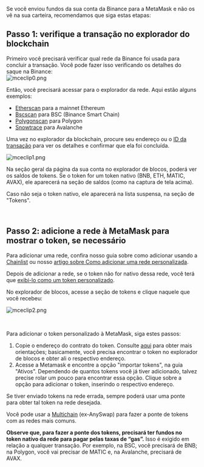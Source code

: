 Se você enviou fundos da sua conta da Binance para a MetaMask e não os vê na sua carteira, recomendamos que siga estas etapas:


**Passo 1: verifique a transação no explorador do blockchain**
--------------------------------------------------------------


Primeiro você precisará verificar qual rede da Binance foi usada para concluir a transação. Você pode fazer isso verificando os detalhes do saque na Binance:  
![mceclip0.png](https://support.metamask.io/hc/article_attachments/4416068979483/mceclip0.png)


Então, você precisará acessar para o explorador da rede. Aqui estão alguns exemplos:


* [Etherscan](https://etherscan.io/) para a mainnet Ethereum
* [Bscscan](https://bscscan.com/) para BSC (Binance Smart Chain)
* [Polygonscan](https://polygonscan.com/) para Polygon
* [Snowtrace](https://snowtrace.io/) para Avalanche


Uma vez no explorador da blockchain, procure seu endereço ou o [ID da transação](https://support.metamask.io/hc/en-us/articles/4413442094235) para ver os detalhes e confirmar que ela foi concluída. 


![mceclip1.png](https://support.metamask.io/hc/article_attachments/4416075037595/mceclip1.png)


Na seção geral da página da sua conta no explorador de blocos, poderá ver os saldos de tokens. Se o token for um token nativo (BNB, ETH, MATIC, AVAX), ele aparecerá na seção de saldos (como na captura de tela acima).


Caso não seja o token nativo, ele aparecerá na lista suspensa, na seção de "Tokens".


 


**Passo 2: adicione a rede à MetaMask para mostrar o token, se necessário**
---------------------------------------------------------------------------


Para adicionar uma rede, confira nosso guia sobre como adicionar usando a [Chainlist](https://support.metamask.io/hc/en-us/articles/360058992772-Add-a-network-using-Chainlist-Extension-or-Mobile-) ou nosso [artigo sobre Como adicionar uma rede personalizada](https://support.metamask.io/hc/en-us/articles/360043227612-How-to-add-a-custom-network-RPC).


Depois de adicionar a rede, se o token não for nativo dessa rede, você terá que [exibi-lo como um token personalizado](https://support.metamask.io/hc/en-us/articles/360015489031-How-to-add-unlisted-tokens-custom-tokens-in-MetaMask). 


No explorador de blocos, acesse a seção de tokens e clique naquele que você recebeu: 


![mceclip2.png](https://support.metamask.io/hc/article_attachments/4416075047451/mceclip2.png)


 


Para adicionar o token personalizado à MetaMask, siga estes passos:


1. Copie o endereço do contrato do token. Consulte [aqui](https://support.metamask.io/hc/en-us/articles/360015488811-What-is-a-Token-Contract-Address-) para obter mais orientações; basicamente, você precisa encontrar o token no explorador de blocos e obter ali o respectivo endereço.
2. Acesse a Metamask e encontre a opção "importar tokens", na guia "Ativos". Dependendo de quantos tokens você já tiver adicionado, talvez precise rolar um pouco para encontrar essa opção. Clique sobre a opção para adicionar o token, inserindo o respectivo endereço.


Se tiver enviado tokens na rede errada, sempre poderá usar uma ponte para obter tal token na rede desejada.


Você pode usar a [Multichain](https://multichain.org/) (ex-AnySwap) para fazer a ponte de tokens com as redes mais comuns.


**Observe que, para fazer a ponte dos tokens, precisará ter fundos no token nativo da rede para pagar pelas taxas de “gas”.** Isso é exigido em relação a qualquer transação. Por exemplo, na BSC, você precisará de BNB; na Polygon, você vai precisar de MATIC e, na Avalanche, precisará de AVAX. 

